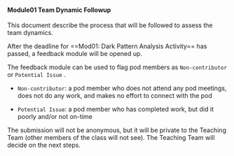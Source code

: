 #### Module01 Team Dynamic Followup

This document describe the process that will be followed to assess the team dynamics.

After the deadline for ==Mod01: Dark Pattern Analysis Activity== has passed, a feedback module will be opened up.

The feedback module can be used to flag pod members as `Non-contributor` or  `Potential Issue` .

- `Non-contributor`: a pod member who does not attend any pod meetings, does not do any work, and makes no effort to connect with the pod

- `Potential Issue`: a pod member who has completed work, but did it poorly and/or not on-time

The submission will not be anonymous, but it will be private to the Teaching Team (other members of the  class will not see). The Teaching Team will decide on the next steps.

